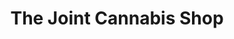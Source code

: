 ---
title: "The Joint Cannabis Shop"
url: /winnipeg/the-joint-cannabis-shop-keewatin-street/
shop: cannabis
---